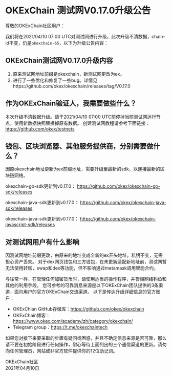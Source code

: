 
# OKExChain 测试网V0.17.0升级公告


尊敬的OKExChain社区用户：

我们将在2021/04/10 07:00 UTC对测试网进行升级，此次升级不清数据，chain-id不变，仍是`okexchain-65`，以下为升级公告内容：

## OKExChain测试网V0.17.0升级内容
1. 原来测试网地址前缀是okexchain，新测试网更改为ex。
2. 进行了一些优化和修复了一些bug。详情见https://github.com/okex/okexchain/releases/tag/V0.17.0


## 作为OKExChain验证人，我需要做些什么？
本次升级不清数据升级。请于2021/04/10 07:00 UTC前停掉当前测试网运行节点，使用新数据快照替换掉原有数据。
创建测试网教程请参考下面链接：
https://github.com/okex/testnets

## 钱包、区块浏览器、其他服务提供商，分别需要做什么？
因原okexchain地址更新为ex前缀地址，需要升级至最新的sdk，以连接最新的区块链网络。

okexchain-go-sdk更新到v0.17.0：
https://github.com/okex/okexchain-go-sdk/releases

okexchain-java-sdk更新到v0.17.0：
https://github.com/okex/okexchain-java-sdk/releases

okexchain-java-sdk更新到v0.17.0：
https://github.com/okex/okexchain-javascript-sdk/releases

## 对测试网用户有什么影响
因测试网地址前缀更改，由原来的地址变成全新的ex开头地址。私钥不变，无需担心资产丢失。
对于dex网页钱包和三方钱包，在未更新适配新地址前，测试网暂无法使用转账，swap和dex等功能，但不影响通过metamask调用智能合约。



与往常一样，在管理任何加密货币时，请使用适当的操作程序，并警惕网络钓鱼和其他的利用手段。
您可参考的可靠消息来源是以下OKExChain团队提供的3条渠道，面向用户的官方OKExChain交流渠道。
以下是传达升级详细信息的官方账户：
- OKExChian GitHub存储库：https://github.com/okex/okexchain
- OKExChain博客：https://www.okex.com/academy/zh/category/okexchain/
- Telegram group：https://t.me/okexchaintech 

如果您对接下来要采取的步骤有疑问或困惑，并且不确定信息来源是否可靠，那么请不要在初始阶段进行任何操作，耐心等待上面列出的三个通信渠道的更新。请勿向任何管理员，网站或非官方软件提供你的12位助记词。  


OKExChain社区  
2021年04月10日







